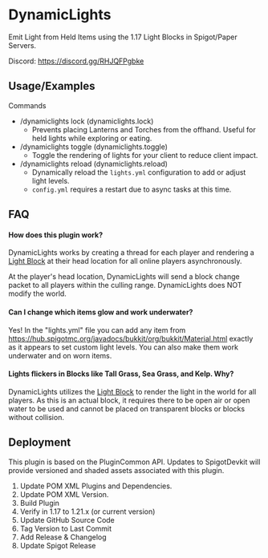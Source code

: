 # DynamicLights

Emit Light from Held Items using the 1.17 Light Blocks in Spigot/Paper Servers.

Discord: https://discord.gg/RHJQFPgbke

## Usage/Examples

Commands

- /dynamiclights lock (dynamiclights.lock)
    - Prevents placing Lanterns and Torches from the offhand. Useful for held
      lights while exploring or eating.
- /dynamiclights toggle (dynamiclights.toggle)
    - Toggle the rendering of lights for your client to reduce client impact.
- /dynamiclights reload (dynamiclights.reload)
    - Dynamically reload the `lights.yml` configuration to add or adjust light
      levels.
    - `config.yml` requires a restart due to async tasks at this time.

## FAQ

#### How does this plugin work?

DynamicLights works by creating a thread for each player and rendering a
[Light Block](https://minecraft.fandom.com/wiki/Light_Block) at their head
location for all online players asynchronously.

At the player's head location, DynamicLights will send a block change packet to
all players within the culling range. DynamicLights does NOT modify the world.

#### Can I change which items glow and work underwater?

Yes! In the "lights.yml" file you can add any item from
https://hub.spigotmc.org/javadocs/bukkit/org/bukkit/Material.html exactly as it
appears to set custom light levels. You can also make them work underwater and on worn items.

#### Lights flickers in Blocks like Tall Grass, Sea Grass, and Kelp. Why?

DynamicLights utilizes the
[Light Block](https://minecraft.fandom.com/wiki/Light_Block) to render the light
in the world for all players. As this is an actual block, it requires there to
be open air or open water to be used and cannot be placed on transparent blocks
or blocks without collision.

## Deployment

This plugin is based on the PluginCommon API. Updates to SpigotDevkit will
provide versioned and shaded assets associated with this plugin.

1. Update POM XML Plugins and Dependencies.
2. Update POM XML Version.
3. Build Plugin
4. Verify in 1.17 to 1.21.x (or current version)
5. Update GitHub Source Code
6. Tag Version to Last Commit
7. Add Release & Changelog
8. Update Spigot Release
